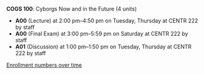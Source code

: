 **COGS 100**: Cyborgs Now and in the Future (4 units)

- **A00** (Lecture) at 2:00 pm–4:50 pm on Tuesday, Thursday at CENTR 222 by staff
- **A00** (Final Exam) at 3:00 pm–5:59 pm on Saturday at CENTR 222 by staff
- **A01** (Discussion) at 1:00 pm–1:50 pm on Tuesday, Thursday at CENTR 222 by staff

[Enrollment numbers over time](./COGS100.tsv)
